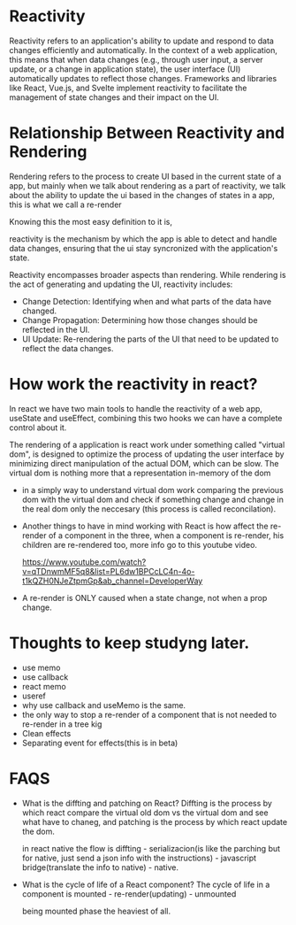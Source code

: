 # Reactivity

Reactivity refers to an application's ability to update and respond to data changes efficiently and automatically. In the context of a web application, this means that when data changes (e.g., through user input, a server update, or a change in application state), the user interface (UI) automatically updates to reflect those changes. Frameworks and libraries like React, Vue.js, and Svelte implement reactivity to facilitate the management of state changes and their impact on the UI.

# Relationship Between Reactivity and Rendering

Rendering refers to the process to create UI based in the current state of a app,
but mainly when we talk about rendering as a part of reactivity, we talk
about the ability to update the ui based in the changes of states
in a app, this is what we call a re-render

Knowing this the most easy definition to it is,

reactivity is the mechanism by which the app is able
to detect and handle data changes, ensuring that the ui
stay syncronized with the application's state.

Reactivity encompasses broader aspects than rendering. While rendering is the act of generating and updating the UI, reactivity includes:

- Change Detection: Identifying when and what parts of the data have changed.
- Change Propagation: Determining how those changes should be reflected in the UI.
- UI Update: Re-rendering the parts of the UI that need to be updated to reflect the data changes.

# How work the reactivity in react?

In react we have two main tools to handle the reactivity of a web app, useState and useEffect,
combining this two hooks we can have a complete control about it.

The rendering of a application is react work under something called "virtual dom",
is designed to optimize the process of updating the user interface by minimizing direct manipulation of the actual DOM, which can be slow.
The virtual dom is nothing more that a representation in-memory of the dom

- in a simply way to understand virtual dom work
  comparing the previous dom with the virtual dom and check if something change
  and change in the real dom only the neccesary (this process is called reconcilation).

- Another things to have in mind working with React is how affect the re-render of a component
  in the three, when a component is re-render, his children are re-rendered too, more info go to
  this youtube video.

  https://www.youtube.com/watch?v=qTDnwmMF5q8&list=PL6dw1BPCcLC4n-4o-t1kQZH0NJeZtpmGp&ab_channel=DeveloperWay

- A re-render is ONLY caused when a state change, not when a prop change.

# Thoughts to keep studyng later.

- use memo
- use callback
- react memo
- useref
- why use callback and useMemo is the same.
- the only way to stop a re-render of a component that is not needed to re-render in a tree
  kig
- Clean effects
- Separating event for effects(this is in beta)

# FAQS

- What is the diffting and patching on React?
  Diffting is the process by which react compare the virtual old dom vs the virtual dom
  and see what have to chaneg, and patching is the process by which react update
  the dom.

  in react native the flow is diffting - serializacion(is like the parching but for native, just send a json info with the instructions) - javascript bridge(translate the info to native) - native.

- What is the cycle of life of a React component?
  The cycle of life in a component is mounted - re-render(updating) - unmounted

  being mounted phase the heaviest of all.
